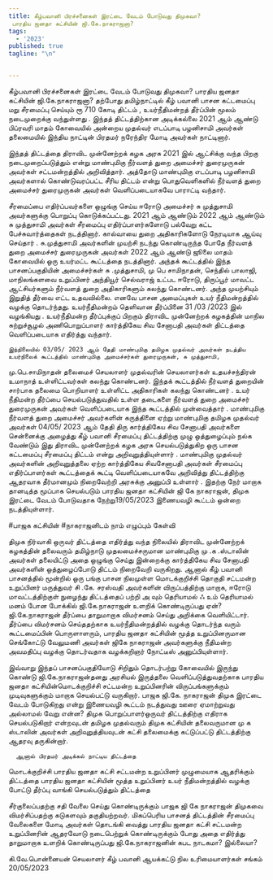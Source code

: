 ```yaml
---
title: கீழ்பவானி பிரச்சனைகள் இரட்டை வேடம் போடுவது திமுகவா?
 பாரதிய ஜனதா கட்சியின் ஜி.கே.நாகராஜனா? 
tags:
  - '2023'
published: true
tagline: "\n"


---
```

 
 கீழ்பவானி பிரச்சனைகள் இரட்டை வேடம் போடுவது திமுகவா?
 பாரதிய ஜனதா கட்சியின் ஜி.கே.நாகராஜனா? 
 தற்போது தமிழ்நாட்டில் கீழ் பவானி பாசன கட்டமைப்பு மறு சீரமைப்பு செய்யும் ரூ 710 கோடி திட்டம் ,
  உயர்நீதிமன்றத் தீர்ப்பின் மூலம் நடைமுறைக்கு வந்துள்ளது .
 இந்தத் திட்டத்திற்கான அடிக்கல்லை 2021 ஆம் ஆண்டு பிப்ரவரி மாதம் கோவையில் அன்றைய முதல்வர் எடப்பாடி பழனிசாமி அவர்கள் தலைமையில் 
 இந்திய நாட்டின் பிரதமர் நரேந்திர மோடி அவர்கள் நாட்டினார்.

 இந்தத் திட்டத்தை திராவிட முன்னேற்றக் கழக அரசு 2021 இல் ஆட்சிக்கு வந்த பிறகு நடைமுறைப்படுத்தும் என்று மாண்புமிகு நீர்வளத் துறை அமைச்சர் துரைமுருகன் அவர்கள் சட்டமன்றத்தில் அறிவித்தார்.
 அத்தோடு மாண்புமிகு எடப்பாடி பழனிசாமி அவர்களால் கொண்டுவரப்பட்ட சீரிய திட்டம் என்று பொதுவெளிகளில் நீர்வளத் துறை அமைச்சர் துரைமுருகன் அவர்கள் வெளிப்படையாகவே பாராட்டி வந்தார்.

 சீரமைப்பை எதிர்ப்பவர்களை ஒழுங்கு செய்ய ஈரோடு அமைச்சர்
 சு முத்துசாமி அவர்களுக்கு பொறுப்பு கொடுக்கப்பட்டது.
 2021 ஆம் ஆண்டும் 2022 ஆம் ஆண்டும் சு முத்துசாமி அவர்கள் சீரமைப்பு எதிர்ப்பாளர்களோடு பல்வேறு கட்ட பேச்சுவார்த்தைகள் நடத்தினார்.
 கால்வாயை துறை அதிகாரிகளோடு நேரடியாக ஆய்வு செய்தார் .
 சு.முத்துசாமி அவர்களின் முயற்சி நடந்து கொண்டிருந்த போதே நீர்வளத் துறை அமைச்சர் துரைமுருகன் அவர்கள் 2022 ஆம் ஆண்டு ஜூலை மாதம் கோவையில் ஒரு உயர்மட்ட கூட்டத்தை நடத்தினார்.
 அந்தக் கூட்டத்தில் இந்த பாசனப்பகுதியின் அமைச்சர்கள்
 சு .முத்துசாமி, மு பெ சாமிநாதன், செந்தில் பாலாஜி,
 மாநிலங்களவை உறுப்பினர் அந்தியூர் செல்வராஜ் உட்பட ஈரோடு, திருப்பூர் மாவட்ட ஆட்சியர்களும் நீர்வளத் துறை அதிகாரிகளும் கலந்து கொண்டனர்.
 அந்த முயற்சியும் இறுதித் தீர்வை எட்ட உதவவில்லை.
 எனவே பாசன அமைப்புகள் உயர் நீதிமன்றத்தில் வழக்கு தொடர்ந்தது.
 உயர்நீதிமன்றம் தெளிவான தீர்ப்பினை 31 /03 /2023 இல் வழங்கியது .
 உயர்நீதிமன்ற தீர்ப்புக்குப் பிறகும் திராவிட முன்னேற்றக் கழகத்தின் மாநில சுற்றுச்சூழல் அணிபொறுப்பாளர் கார்த்திகேய சிவ சேனாபதி அவர்கள் திட்டத்தை வெளிப்படையாக எதிர்த்து வந்தார்.

    இந்நிலையில் 03/05/ 2023 ஆம் தேதி மாண்புமிகு தமிழக முதல்வர் அவர்கள் நடத்திய உயர்நிலைக் கூட்டத்தில் மாண்புமிகு அமைச்சர்கள் துரைமுருகன், சு முத்துசாமி,
 மு.பெ.சாமிநாதன்
 தலைமைச் செயலாளர் முதல்வரின் செயலாளர்கள் உதயச்சந்திரன் உமாநாத் உள்ளிட்டவர்கள் கலந்து கொண்டனர்.
 இந்தக் கூட்டத்தில் நீர்வளத் துறையின் சார்பாக தலைமை பொறியாளர் உள்ளிட்ட அதிகாரிகள் கலந்து கொண்டனர் .
 உயர் நீதிமன்ற தீர்ப்பை செயல்படுத்துவதில் உள்ள தடைகளை நீர்வளத் துறை அமைச்சர் துரைமுருகன் அவர்கள் வெளிப்படையாக இந்த கூட்டத்தில் முன்வைத்தார் .
 மாண்புமிகு நீர்வளத் துறை அமைச்சர் அவர்களின் கருத்தினை ஏற்று மாண்புமிகு தமிழக முதல்வர் அவர்கள் 04/05/ 2023 ஆம் தேதி திரு கார்த்திகேய சிவ சேனாபதி அவர்களை சென்னைக்கு அழைத்து கீழ் பவானி சீரமைப்பு திட்டத்திற்கு முழு ஒத்துழைப்பும் நல்க வேண்டும் இது திராவிட முன்னேற்றக் கழக அரசு செயல்படுத்துகிற ஒரு பாசன கட்டமைப்பு சீரமைப்பு திட்டம் என்று அறிவுறுத்தியுள்ளார் .
 மாண்புமிகு முதல்வர் அவர்களின் அறிவுறுத்தலை ஏற்ற கார்த்திகேய சிவசேனாபதி அவர்கள் சீரமைப்பு எதிர்ப்பாளர்கள் கூட்டத்தைக் கூட்டி வெளிப்படையாகவே அறிவித்து திட்டத்திற்கு ஆதரவாக தீர்மானமும் நிறைவேற்றி அரசுக்கு அனுப்பி உள்ளார் .
 இதற்கு நேர் மாறாக தானடித்த மூப்பாக செயல்படும் பாரதிய ஜனதா கட்சியின் ஜி கே நாகராஜன்,
 திமுக இரட்டை வேடம் போடுவதாக நேற்று19/05/2023 இணையவழி கூட்டம் ஒன்றை நடத்தியுள்ளார்.

 #பாஜக கட்சியின்
 #நாகராஜனிடம் நாம் எழுப்பும் கேள்வி

 திமுக நிர்வாகி ஒருவர் திட்டத்தை எதிர்த்து வந்த நிலையில் திராவிட முன்னேற்றக் கழகத்தின் தலைவரும் தமிழ்நாடு முதலமைச்சருமான மாண்புமிகு மு .க .ஸ்டாலின் அவர்கள் தலையிட்டு அதை ஒழுங்கு செய்து இன்றைக்கு கார்த்திகேய சிவ சேனாபதி அவர்களின் ஒத்துழைப்போடு திட்டம் நிறைவேறி வருகிறது.
 ஆனால் கீழ் பவானி பாசனத்தில் மூன்றில் ஒரு பங்கு பாசன நிலமுள்ள மொடக்குறிச்சி தொகுதி சட்டமன்ற உறுப்பினர் 
 மருத்துவர் சி .கே. சரஸ்வதி அவர்களின் விருப்பத்திற்கு மாறாக, ஈரோடு மாவட்டத்திற்குள் நுழைந்து திட்டத்தைப் பற்றி அ வும் தெரியாமல்  ‌‌ஃ உம்  தெரியாமல் மனம் போன போக்கில்  ஜி.கே.நாகராஜன் உளறிக் கொண்டிருப்பது ஏன்?
  ஜி.கே.நாகராஜன் தீர்ப்பை தாறுமாறாக விமர்சனம் செய்து அறிக்கை வெளியிட்டார்.
 தீர்ப்பை விமர்சனம் செய்ததற்காக உயர்நீதிமன்றத்தில் வழக்கு தொடர்ந்த வரும்
 கூட்டமைப்பின் பொருளாளரும்,
 பாரதிய ஜனதா கட்சியின் மூத்த உறுப்பினருமான
 செங்கோட்டு வேலுமணி அவர்கள் ஜிகே நாகராஜன் அவர்களுக்கு நீதிமன்ற அவமதிப்பு வழக்கு தொடர்வதாக வழக்கறிஞர் நோட்டீஸ் அனுப்பியுள்ளார்.

 இவ்வாறு இந்தப் பாசனப்பகுதியோடு சிறிதும் தொடர்பற்று கோவையில் இருந்து கொண்டு ஜி.கே.நாகராஜன்தனது அரசியல் இருத்தலை வெளிப்படுத்துவதற்காக பாரதிய ஜனதா கட்சியின்மொடக்குறிச்சி சட்டமன்ற உறுப்பினரின் விருப்பங்களுக்கும் முடிவுகளுக்கும் மாறாக செயல்பட்டு வருகிறார்.
    பாஜக  ஜி.கே. நாகராஜன் திமுக இரட்டை வேடம் போடுகிறது என்று இணையவழி கூட்டம் நடத்துவது ஊரை ஏமாற்றுவது அல்லாமல் வேறு என்ன?
 திமுக பொறுப்பாளர்ஒருவர் திட்டத்திற்கு எதிராக செயல்படுகிறார் என்றவுடன் தமிழக முதல்வரும் திமுக கட்சியின் தலைவருமான மு க ஸ்டாலின் அவர்கள் அறிவுறுத்தியவுடன் கட்சி தலைமைக்கு கட்டுப்பட்டு திட்டத்திற்கு ஆதரவு தருகின்றார்.

      ஆனால் பிரதமர் அடிக்கல் நாட்டிய திட்டத்தை
 மொடக்குறிச்சி பாரதிய ஜனதா கட்சி சட்டமன்ற உறுப்பினர் முழுமையாக ஆதரிக்கும் திட்டத்தை
 பாரதிய ஜனதா கட்சியின் மூத்த உறுப்பினர் உயர் நீதிமன்றத்தில் வழக்கு போட்டு தீர்ப்பு வாங்கி செயல்படுத்தும் திட்டத்தை

 சீர்குலைப்பதற்கு சதி வேலை செய்து கொண்டிருக்கும் 
 பாஜக ஜி கே நாகராஜன் திமுகவை விமர்சிப்பதற்கு கடுகளவும் தகுதியற்றவர்.
  மிகப்பெரிய பாசனத் திட்டத்தின் சீரமைப்பு வேலைகளை மோடி அவர்கள் தொடங்கி வைத்து பாரதிய ஜனதா கட்சி சட்டமன்ற உறுப்பினரின் ஆதரவோடு நடைபெற்றுக் கொண்டிருக்கும் போது அதை எதிர்த்து தாறுமாறாக உளறிக் கொண்டிருப்பது ஜி.கே.நாகராஜனின் கபட நாடகமா? இல்லையா?

   கி.வே.பொன்னையன்
   செயலாளர்
   கீழ் பவானி ஆயக்கட்டு நில உரிமையாளர்கள் சங்கம்
   20/05/2023




